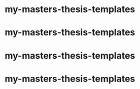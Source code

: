 # my-masters-thesis-templates
# my-masters-thesis-templates
# my-masters-thesis-templates
# my-masters-thesis-templates
